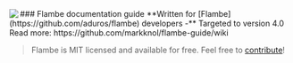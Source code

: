 <img src="http://help.stroep.nl/flambe/flambe.png" align="left"/>
### Flambe documentation guide
**Written for [Flambe](https://github.com/aduros/flambe) developers -** Targeted to version 4.0  
Read more: https://github.com/markknol/flambe-guide/wiki

> Flambe is MIT licensed and available for free. Feel free to [contribute](https://github.com/aduros/flambe/pulls)!
